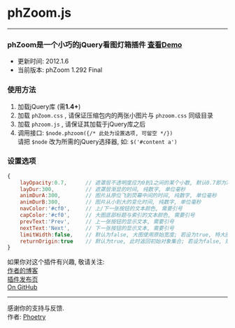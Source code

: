 # phZoom.js
* * *
### phZoom是一个小巧的jQuery看图灯箱插件 [查看Demo](http://phoetry.me/archives/phzoom.html)
* 更新时间: 2012.1.6  
* 当前版本: phZoom 1.292 Final

### 使用方法
1. 加载jQuery库 (需**1.4+**)
2. 加载 `phZoom.css` , 请保证压缩包内的两张小图片与 `phzoom.css` 同级目录
3. 加载 `phzoom.js` , 请保证其加载于jQuery库之后
4. 调用接口: `$node.phzoom({/* 此处为设置选项, 可留空 */})`  
请把 `$node` 改为所需的jQuery选择器, 如: `$('#content a')`

### 设置选项
```js
{
	layOpacity:0.7,      // 遮罩层不透明度应为0到1之间的某个小数, 默认0.7即为70%不透明
	layDur:300,          // 遮罩层渐显的时间, 纯数字, 单位毫秒
	animDurA:300,        // 图片从原位飞到荧幕中间的时间, 纯数字, 单位毫秒
	animDurB:300,        // 图片从小到大的变化时间, 纯数字, 单位毫秒
	navColor:'#cf0',     // 上/下一张按钮的文本颜色, 需要引号
	capColor:'#cf0',     // 大图底部标题与索引的文本颜色, 需要引号
	prevText:'Prev',     // 上一张按钮的显示文本, 需要引号
	nextText:'Next',     // 下一张按钮的显示文本, 需要引号
	limitWidth:false,    // 默认为false, 大图使用原始宽度; 若设为true, 特大图将不会宽于窗口
	returnOrigin:true    // 默认为true, 此时返回初始对象集合; 若设为false, 则仅返回包含img元素的对象集合
}
```

如果你对这个插件有兴趣, 敬请关注:   
[作者的博客](http://phoetry.me)  
[插件发布页](http://phoetry.me/archives/phzoom.html)  
[On GitHub](https://github.com/phoetry/phZoom)
* * *
感谢你的支持与反馈.  
作者: [Phoetry](http://phoetry.me)